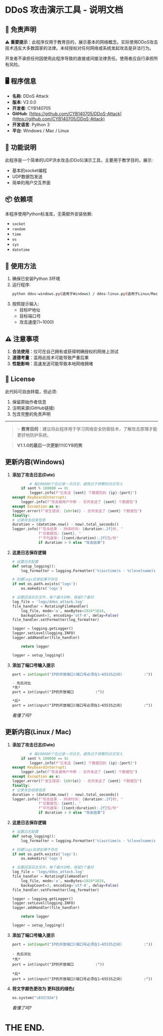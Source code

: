 # DDoS 攻击演示工具 - 说明文档

## 📌 免责声明

⚠️ **重要提示**：此程序仅用于教育目的，展示基本的网络概念。实际使用DDoS攻击技术违反大多数国家的法律。未经授权对任何网络或系统发起攻击是非法行为。

开发者不承担任何因使用此程序导致的直接或间接法律责任。使用者应自行承担所有风险。

## 🖥️ 程序信息

- **名称**: DDoS Attack
- **版本**: V2.0.0
- **开发者**: CYB140705
- **GitHub**: [https://github.com/CYB140705/DDoS-Attack](https://github.com/CYB140705/DDoS-Attack)
- **开发语言**: Python 3
- **平台**: Windows / Mac / Linux

## 🔧 功能说明

此程序是一个简单的UDP洪水攻击(DDoS)演示工具，主要用于教学目的，展示:
- 基本的socket编程
- UDP数据包发送
- 简单的用户交互界面

## 📦 依赖项

本程序使用Python标准库，无需额外安装依赖:
- `socket`
- `random`
- `time`
- `os`
- `sys`
- `datetime`

## 🚀 使用方法

1. 确保已安装Python 3环境
2. 运行程序:
   ```bash
   python ddos-windows.py(适用于Windows) / ddos-linux.py(适用于Linux/Mac)
   ```
3. 按照提示输入:
   - 目标IP地址
   - 目标端口号
   - 攻击速度(1~1000)

## ⚠️ 注意事项

1. **合法使用**：仅可在自己拥有或获得明确授权的网络上测试
2. **道德考量**：滥用此技术可能导致严重后果
3. **性能影响**：高速发送可能导致本地网络拥堵

## 📜 License

此代码可自由转载，但必须:
1. 保留原始作者信息
2. 注明来源(GitHub链接)
3. 包含完整的免责声明

---

> 💡 **教育目的**：建议将此程序用于学习网络安全防御技术，了解攻击原理才能更好地防护系统。






> __**V1.1.0的最后一次更新!!!(CYB的笑**__








## 更新内容(Windows)

1. **添加了攻击日志(Date)**
    ```python
            # 每100000个包记录一次日志，避免过于频繁的日志写入
        if sent % 100000 == 0:
            logger.info(f"已发送 {sent} 个数据包到 {ip}:{port}")
    except KeyboardInterrupt:
        logger.info(f"攻击被用户中断 - 总共发送了 {sent} 个数据包")
    except Exception as e:
    logger.error(f"发生错误: {str(e)} - 总共发送了 {sent} 个数据包")
    finally:
    # 记录攻击结束信息
    duration = (datetime.now() - now).total_seconds()
    logger.info(f"攻击结束 - 持续时间: {duration:.2f}秒, "
                f"总数据包: {sent}, "
                f"平均速率: {(sent/duration):.2f}包/秒"
                if duration > 0 else "攻击结束")
    ```

2. **这是日志保存逻辑**
    ```python
    # 设置日志配置
    def setup_logging():
        log_formatter = logging.Formatter('%(asctime)s - %(levelname)s - %(message)s')
    
    # 创建logs目录如果不存在
    if not os.path.exists('logs'):
        os.makedirs('logs')
    
    # 设置回滚日志文件，每个最大1MB，保留3个备份
    log_file = 'logs/ddos_attack.log'
    file_handler = RotatingFileHandler(
        log_file, mode='a', maxBytes=1024*1024, 
        backupCount=3, encoding='utf-8', delay=False)
    file_handler.setFormatter(log_formatter)
    
    logger = logging.getLogger()
    logger.setLevel(logging.INFO)
    logger.addHandler(file_handler)
    
        return logger

    logger = setup_logging()
    ```

3. **添加了端口号输入提示**
    ```python
    port = int(input("IP的开放端口(端口号必须在1~65535之间)          :"))
    ```

    ```MarkDown
    - 先后对比
    *先*
    port = int(input("IP的开放端口          :"))

    *后*
    port = int(input("IP的开放端口(端口号必须在1~65535之间)          :"))

    ```
    *_看懂了吗?_*

## 更新内容(Linux / Mac)

1. **添加了攻击日志(Date)**
    ```python
            # 每100000个包记录一次日志，避免过于频繁的日志写入
        if sent % 100000 == 0:
            logger.info(f"已发送 {sent} 个数据包到 {ip}:{port}")
    except KeyboardInterrupt:
        logger.info(f"攻击被用户中断 - 总共发送了 {sent} 个数据包")
    except Exception as e:
    logger.error(f"发生错误: {str(e)} - 总共发送了 {sent} 个数据包")
    finally:
    # 记录攻击结束信息
    duration = (datetime.now() - now).total_seconds()
    logger.info(f"攻击结束 - 持续时间: {duration:.2f}秒, "
                f"总数据包: {sent}, "
                f"平均速率: {(sent/duration):.2f}包/秒"
                if duration > 0 else "攻击结束")
    ```

2. **这是日志保存逻辑**
    ```python
    # 设置日志配置
    def setup_logging():
        log_formatter = logging.Formatter('%(asctime)s - %(levelname)s - %(message)s')
    
    # 创建logs目录如果不存在
    if not os.path.exists('logs'):
        os.makedirs('logs')
    
    # 设置回滚日志文件，每个最大1MB，保留3个备份
    log_file = 'logs/ddos_attack.log'
    file_handler = RotatingFileHandler(
        log_file, mode='a', maxBytes=1024*1024, 
        backupCount=3, encoding='utf-8', delay=False)
    file_handler.setFormatter(log_formatter)
    
    logger = logging.getLogger()
    logger.setLevel(logging.INFO)
    logger.addHandler(file_handler)
    
        return logger

    logger = setup_logging()
    ```

3. **添加了端口号输入提示**
    ```python
    port = int(input("IP的开放端口(端口号必须在1~65535之间)          :"))
    ```

    ```log
    - 先后对比
    *先*
    port = int(input("IP的开放端口          :"))

    *后*
    port = int(input("IP的开放端口(端口号必须在1~65535之间)          :"))

    ```

4. **将文字颜色更改为 更科技的绿色(**
    ```python
    os.system("\033[92m")
    ```
    *_看懂了吗?_*
# THE END.
